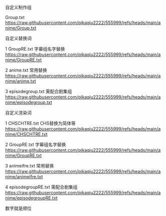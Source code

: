 自定义制作组

Group.txt https://raw.githubusercontent.com/pikaqiu2222/555999/refs/heads/main/anime/Group.txt

自定义替换词

1 GroupRE.txt 字幕组名字替换 https://raw.githubusercontent.com/pikaqiu2222/555999/refs/heads/main/anime/GroupRE.txt

2 anime.txt 常用替换 https://raw.githubusercontent.com/pikaqiu2222/555999/refs/heads/main/anime/anime.txt

3 episodegroup.txt 需配合剧集组  https://raw.githubusercontent.com/pikaqiu2222/555999/refs/heads/main/anime/episodegroup.txt

自定义渲染词

1 CHSCHTRE.txt CHS替换为简体等 https://raw.githubusercontent.com/pikaqiu2222/555999/refs/heads/main/anime/CHSCHTRE.txt

2 GroupRE.txt 字幕组名字替换 https://raw.githubusercontent.com/pikaqiu2222/555999/refs/heads/main/anime/GroupRE.txt

3 animeifre.txt 常用替换 https://raw.githubusercontent.com/pikaqiu2222/555999/refs/heads/main/anime/animeifre.txt

4 episodegroupRE.txt 需配合剧集组 https://raw.githubusercontent.com/pikaqiu2222/555999/refs/heads/main/anime/episodegroupRE.txt

数字就是顺位
